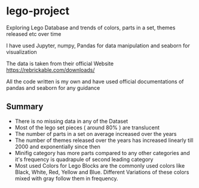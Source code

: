 # lego-project
Exploring Lego Database and trends of colors, parts in a set, themes released etc over time

I have used Jupyter, numpy, Pandas for data manipulation and seaborn for visualization

The data is taken from their official Website https://rebrickable.com/downloads/

All the code written is my own and have used official documentations of pandas and seaborn for any guidance

## Summary
<ul>
    <li>There is no missing data in any of the Dataset</li>
    <li>Most of the lego set pieces ( around 80% ) are translucent</li>
    <li>The number of parts in a set on average increased over the years</li>
    <li>The number of themes released over the years has increased linearly till 2000 and exponentially since then</li>
    <li>Minifig category has more parts compared to any other categories and it's frequency is quadrapule of second leading category</li>
    <li>Most used Colors for Lego Blocks are the commonly used colors like Black, White, Red, Yellow and Blue. Different Variations of these colors mixed with gray follow them in frequency.</li>
</ul>
